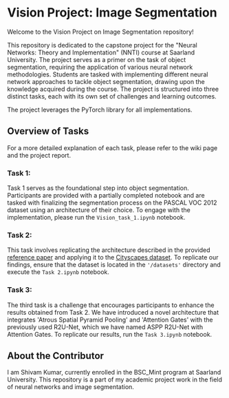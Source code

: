 # Vision Project: Image Segmentation

Welcome to the Vision Project on Image Segmentation repository!

This repository is dedicated to the capstone project for the "Neural Networks: Theory and Implementation" (NNTI) course at Saarland University. The project serves as a primer on the task of object segmentation, requiring the application of various neural network methodologies. Students are tasked with implementing different neural network approaches to tackle object segmentation, drawing upon the knowledge acquired during the course. The project is structured into three distinct tasks, each with its own set of challenges and learning outcomes.

The project leverages the PyTorch library for all implementations.

## Overview of Tasks

For a more detailed explanation of each task, please refer to the wiki page and the project report.

### **Task 1:**
Task 1 serves as the foundational step into object segmentation. Participants are provided with a partially completed notebook and are tasked with finalizing the segmentation process on the PASCAL VOC 2012 dataset using an architecture of their choice. To engage with the implementation, please run the `Vision_task_1.ipynb` notebook.

### **Task 2:**
This task involves replicating the architecture described in the provided [reference paper](https://arxiv.org/ftp/arxiv/papers/1802/1802.06955.pdf) and applying it to the [Cityscapes dataset](https://www.cityscapes-dataset.com/). To replicate our findings, ensure that the dataset is located in the `'/datasets'` directory and execute the `Task 2.ipynb` notebook.

### **Task 3:**
The third task is a challenge that encourages participants to enhance the results obtained from Task 2. We have introduced a novel architecture that integrates 'Atrous Spatial Pyramid Pooling' and 'Attention Gates' with the previously used R2U-Net, which we have named ASPP R2U-Net with Attention Gates. To replicate our results, run the `Task 3.ipynb` notebook.

## About the Contributor

I am Shivam Kumar, currently enrolled in the BSC_Mint program at Saarland University. This repository is a part of my academic project work in the field of neural networks and image segmentation.